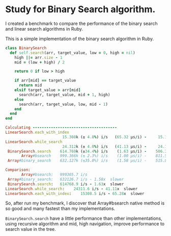 # Study for Binary Search algorithm.

I created a benchmark to compare the performance of the binary search and linear search algorithms in Ruby.

This is a simple implementation of the binary search algorithm in Ruby.

```rb
class BinarySearch
  def self.search(arr, target_value, low = 0, high = nil)
    high ||= arr.size - 1
    mid = (low + high) / 2

    return 0 if low > high

    if arr[mid] == target_value
      return mid
    elsif target_value > arr[mid]
      search(arr, target_value, mid + 1, high)
    else
      search(arr, target_value, low, mid - 1)
    end
  end
end
```

```rb
Calculating -------------------------------------
LinearSearch.each_with_index
                         15.308k (± 4.8%) i/s   (65.32 μs/i) -     15.183k in   0.996950s
LinearSearch.while_search
                         24.312k (± 4.0%) i/s   (41.13 μs/i) -     24.141k in   0.995151s
 BinarySearch.search    614.769k (±34.4%) i/s    (1.63 μs/i) -    506.354k in   0.903373s
       Array#bsearch    999.366k (± 2.3%) i/s    (1.00 μs/i) -    811.524k in   0.817148s
 Array#binary_search    632.127k (±35.0%) i/s    (1.58 μs/i) -    515.895k in   0.901586s

Comparison:
       Array#bsearch:   999365.7 i/s
 Array#binary_search:   632126.7 i/s - 1.58x  slower
 BinarySearch.search:   614768.9 i/s - 1.63x  slower
LinearSearch.while_search:    24311.6 i/s - 41.11x  slower
LinearSearch.each_with_index:    15308.5 i/s - 65.28x  slower
```

So, after run my benchmark, I discover that Array#bsearch native method is so good and many fastest than my implementations.

`BinarySearch.search` have a little performance than other implementations, using recursive algorithm and mid, high navigation, improve performance to search value in the tree.